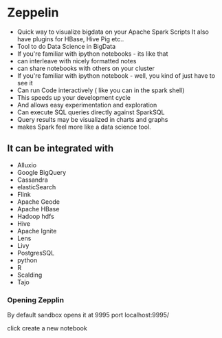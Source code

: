 # Zeppelin
- Quick way to visualize bigdata on your Apache Spark Scripts
It also have plugins for HBase, Hive Pig etc..
- Tool to do Data Science in BigData
- If you're familiar with ipython notebooks - its like that
- can interleave with nicely formatted notes
- can share notebooks with others on your cluster
- If you're familiar with ipython notebook - well, you kind of just have to see it
- Can run Code interactively ( like you can in the spark shell)
- This speeds up your development cycle
- And allows easy experimentation and exploration
- Can execute SQL queries directly against SparkSQL
- Query results may be visualized in charts and graphs
- makes Spark feel more like a data science tool.

## It can be integrated with
- Alluxio
- Google BigQuery
- Cassandra 
- elasticSearch
- Flink
- Apache Geode
- Apache HBase
- Hadoop hdfs
- Hive
- Apache Ignite
- Lens
- Livy
- PostgresSQL
- python
- R
- Scalding
- Tajo

### Opening Zepplin
By default sandbox opens it at 9995 port
localhost:9995/

click create a new notebook
